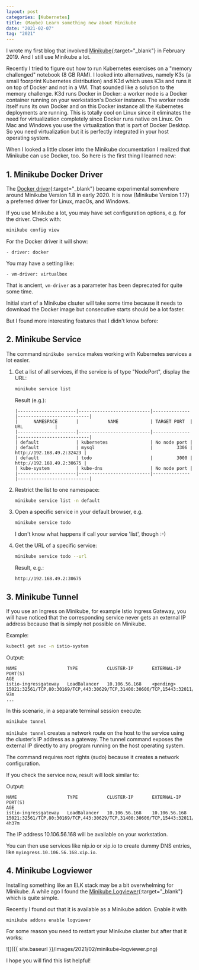 ```yaml
---
layout: post
categories: [Kubernetes]
title: (Maybe) Learn something new about Minikube
date: "2021-02-07"
tag: "2021"
---
```


I wrote my first blog that involved [Minikube](https://minikube.sigs.k8s.io/docs/){:target="_blank"} in February 2019. And I still use Minikube a lot. 

Recently I tried to figure out how to run Kubernetes exercises on a "memory challenged" notebook (8 GB RAM). I looked into alternatives, namely K3s (a small foorprint Kubernetes distribution) and K3d which uses K3s and runs it on top of Docker and not in a VM. That sounded like a solution to the memory challenge. K3d runs Docker in Docker: a worker node is a Docker container running on your workstation's Docker instance. The worker node itself runs its own Docker and on this Docker instance all the Kubernetes deployments are running. This is totally cool on Linux since it eliminates the need for virtualization completely since Docker runs native on Linux. On Mac and Windows you use the virtualization that is part of Docker Desktop. So you need virtualization but it is perfectly integrated in your host operating system.

When I looked a little closer into the Minikube documentation I realized that Minikube can use Docker, too. So here is the first thing I learned new:

## 1. Minikube Docker Driver

The [Docker driver](https://minikube.sigs.k8s.io/docs/drivers/docker/){:target="_blank"} became experimental somewhere around Minikube Version 1.8 in early 2020. It is now (Minikube Version 1.17) a preferred driver for Linux, macOs, and Windows.

If you use Minikube a lot, you may have set configuration options, e.g. for the driver. Check with:

```sh
minikube config view
```

For the Docker driver it will show:

```
- driver: docker
```

You may have a setting like:

```
- vm-driver: virtualbox
```

That is ancient, `vm-driver` as a parameter has been deprecated for quite some time.

Initial start of a Minikube clsuter will take some time because it needs to download the Docker image but consecutive starts should be a lot faster.

But I found more interesting features that I didn't know before:

## 2. Minikube Service

The command `minikube service` makes working with Kubernetes services a lot easier.

1. Get a list of all services, if the service is of type "NodePort", display the URL:

    ```sh
    minikube service list
    ```

    Result (e.g.):

    ```
    |----------------------|---------------------------|--------------|---------------------------|
    |      NAMESPACE       |           NAME            | TARGET PORT  |            URL            |
    |----------------------|---------------------------|--------------|---------------------------|
    | default              | kubernetes                | No node port |
    | default              | mysql                     |         3306 | http://192.168.49.2:32423 |
    | default              | todo                      |         3000 | http://192.168.49.2:30675 |
    | kube-system          | kube-dns                  | No node port |
    |----------------------|---------------------------|--------------|---------------------------|
    ```

2. Restrict the list to one namespace:

    ```sh
    minikube service list -n default
    ```

3. Open a specific service in your default browser, e.g.

    ```sh
    minikube service todo
    ```

    I don't know what happens if call your service 'list', though :-)

4. Get the URL of a specific service:

    ```sh
    minikube service todo --url
    ```

    Result, e.g.:

    ```
    http://192.168.49.2:30675
    ```
    
## 3. Minikube Tunnel

If you use an Ingress on Minikube, for example Istio Ingress Gateway, you will have noticed that the corresponding service never gets an external IP address because that is simply not possible on Minikube.

Example:

```sh
kubectl get svc -n istio-system
```

Output:

```
NAME                   TYPE           CLUSTER-IP       EXTERNAL-IP   PORT(S)                                                                      AGE
istio-ingressgateway   LoadBalancer   10.106.56.168    <pending>     15021:32561/TCP,80:30169/TCP,443:30629/TCP,31400:30606/TCP,15443:32011/TCP   97m
...
```

In this scenario, in a separate terminal session execute:

```sh
minikube tunnel
```

`minikube tunnel` creates a network route on the host to the service  using the cluster’s IP address as a gateway. The tunnel command exposes the external IP directly to any program running on the host operating system.

The command requires root rights (sudo) because it creates a network configuration.

If you check the service now, result will look similar to:

Output:

```
NAME                   TYPE           CLUSTER-IP       EXTERNAL-IP     PORT(S)                                                                      AGE
istio-ingressgateway   LoadBalancer   10.106.56.168    10.106.56.168   15021:32561/TCP,80:30169/TCP,443:30629/TCP,31400:30606/TCP,15443:32011/TCP   4h37m
```

The IP address 10.106.56.168 will be available on your workstation.

You can then use services like nip.io or xip.io to create dummy DNS entries, like `myingress.10.106.56.168.xip.io`.

## 4. Minikube Logviewer

Installing something like an ELK stack may be a bit overwhelming for Minikube. A while ago I found the [Minikube Logviewer](https://github.com/ivans3/minikube-log-viewer){:target="_blank"} which is quite simple. 

Recently I found out that it is available as a Minikube addon. Enable it with

```sh
minikube addons enable logviewer
```

For some reason you need to restart your Minikube cluster but after that it works:

![]({{ site.baseurl }}/images/2021/02/minikube-logviewer.png)

I hope you will find this list helpful!